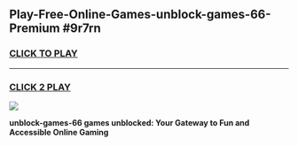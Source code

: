 
## Play-Free-Online-Games-unblock-games-66-Premium #9r7rn
<h3>
<a href="https://premium.freeplayer.one?title=unblock-games-66&ref=8M">CLICK TO PLAY</a></h3>
<hr>

<h3>
<a href="https://premium.freeplayer.one?title=unblock-games-66&ref=8M">CLICK 2 PLAY</a>
  
</h3>

<a href="https://premium.freeplayer.one?title=unblock-games-66&ref=8M"><img src="https://clearcache.store/games.png"></a>


**unblock-games-66 games unblocked: Your Gateway to Fun and Accessible Online Gaming**
